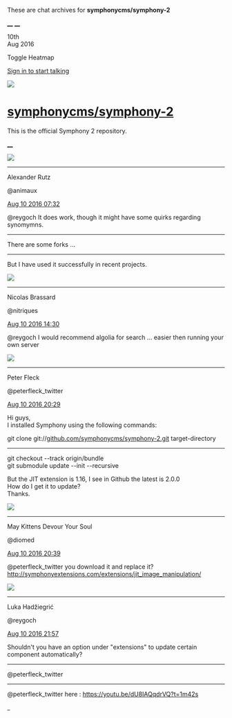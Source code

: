 These are chat archives for **symphonycms/symphony-2**

[__](/symphonycms/symphony-2/archives/2016/08/11)
[__](/symphonycms/symphony-2/archives/2016/08/09)

10th  
Aug 2016

Toggle Heatmap

[Sign in to start talking](/login?action=login&button=archive-login)

![](https://avatars-02.gitter.im/group/iv/3/57542c45c43b8c601977197e?s=48)

#  [symphonycms/symphony-2](/symphonycms/symphony-2)

This is the official Symphony 2 repository.

[ __ ](/orgs/symphonycms/rooms "More symphonycms rooms" )

![](https://avatars2.githubusercontent.com/u/446874?v=3&s=30)

__ __

Alexander Rutz

@animaux

[Aug 10 2016
07:32](https://gitter.im/symphonycms/symphony-2?at=57aad880ae838f6f56931f73 ""
)

@reygoch It does work, though it might have some quirks regarding synomymns.

__ __

There are some forks …

__ __

But I have used it successfully in recent projects.

![](https://avatars1.githubusercontent.com/u/771169?v=3&s=30)

__ __

Nicolas Brassard

@nitriques

[Aug 10 2016
14:30](https://gitter.im/symphonycms/symphony-2?at=57ab3a6bd7087a017fa8fcca ""
)

@reygoch I would recommend algolia for search ... easier then running your own
server

![](https://pbs.twimg.com/profile_images/852618028/peterSmall_bigger.jpg)

__ __

Peter Fleck

@peterfleck_twitter

[Aug 10 2016
20:29](https://gitter.im/symphonycms/symphony-2?at=57ab8e9dff82b9fc7e732b39 ""
)

Hi guys,  
I installed Symphony using the following commands:

git clone
git://[github.com/symphonycms/symphony-2.git](http://github.com/symphonycms/symphony-2.git)
target-directory

__ __

git checkout --track origin/bundle  
git submodule update --init --recursive

But the JIT extension is 1.16, I see in Github the latest is 2.0.0  
How do I get it to update?  
Thanks.

![](https://avatars1.githubusercontent.com/u/72777?v=3&s=30)

__ __

May Kittens Devour Your Soul

@diomed

[Aug 10 2016
20:39](https://gitter.im/symphonycms/symphony-2?at=57ab9103ae838f6f56952784 ""
)

@peterfleck_twitter you download it and replace it?
<http://symphonyextensions.com/extensions/jit_image_manipulation/>

![](https://avatars2.githubusercontent.com/u/8524934?v=3&s=30)

__ __

Luka Hadžiegrić

@reygoch

[Aug 10 2016
21:57](https://gitter.im/symphonycms/symphony-2?at=57aba33cd7087a017faa3308 ""
)

Shouldn't you have an option under "extensions" to update certain component
automatically?

__ __

@peterfleck_twitter

__ __

@peterfleck_twitter here : <https://youtu.be/dU8IAQqdrVQ?t=1m42s>

_

